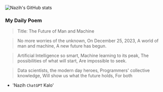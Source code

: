 
![Nazih's GitHub stats](https://github-readme-stats-eu6q8drbf-nazihkalo-cybertinolab.vercel.app/api?username=nazihkalo&show_icons=true&count_private=true&theme=dark)

### My Daily Poem
<!-- daily_poem starts -->


>Title: The Future of Man and Machine

>No more worries of the unknown,
On December 25, 2023,
A world of man and machine,
A new future has begun.

>Artificial Intelligence so smart,
Machine learning to its peak,
The possibilities of what will start,
Are impossible to seek.

>Data scientists, the modern day heroes,
Programmers' collective knowledge,
Will show us what the future holds,
For both
- 'Nazih `ChatGPT` Kalo'
<!-- daily_poem ends -->

